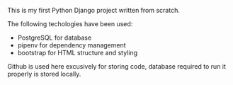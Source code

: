 This is my first Python Django project written from scratch.

The following techologies have been used:
- PostgreSQL for database
- pipenv for dependency management
- bootstrap for HTML structure and styling

Github is used here excusively for storing code, database required to run it properly is stored locally.
